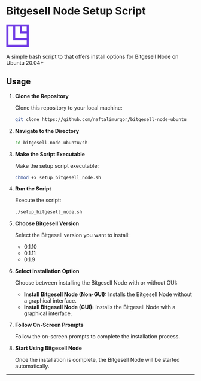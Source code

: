 
# Bitgesell Node Setup Script
<img src="Icon.png" style="height: 60px;"/>


A simple bash script to that offers install options for Bitgesell Node on Ubuntu 20.04+
## Usage

1. **Clone the Repository**

    Clone this repository to your local machine:

    ```bash
    git clone https://github.com/naftalimurgor/bitgesell-node-ubuntu
    ```

2. **Navigate to the Directory**

    ```bash
    cd bitgesell-node-ubuntu/sh
    ```

3. **Make the Script Executable**

    Make the setup script executable:

    ```bash
    chmod +x setup_bitgesell_node.sh
    ```

4. **Run the Script**

    Execute the script:

    ```bash
    ./setup_bitgesell_node.sh
    ```

5. **Choose Bitgesell Version**

    Select the Bitgesell version you want to install:

    - 0.1.10
    - 0.1.11
    - 0.1.9

6. **Select Installation Option**

    Choose between installing the Bitgesell Node with or without GUI:

    - **Install Bitgesell Node (Non-GUI):** Installs the Bitgesell Node without a graphical interface.
    - **Install Bitgesell Node (GUI):** Installs the Bitgesell Node with a graphical interface.

7. **Follow On-Screen Prompts**

    Follow the on-screen prompts to complete the installation process.

8. **Start Using Bitgesell Node**

    Once the installation is complete, the Bitgesell Node will be started automatically.

---